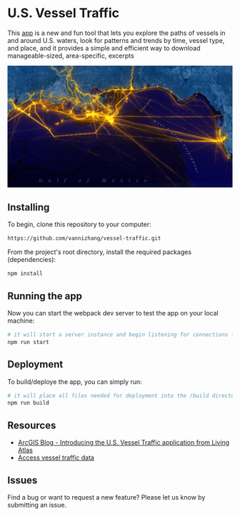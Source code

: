 # U.S. Vessel Traffic

This [app](https://livingatlas.arcgis.com/vessel-traffic/) is a new and fun tool that lets you explore the paths of vessels in and around U.S. waters, look for patterns and trends by time, vessel type, and place, and it provides a simple and efficient way to download manageable-sized, area-specific, excerpts

![App](./public/thumbnail.png)

## Installing 
To begin, clone this repository to your computer:

```sh
https://github.com/vannizhang/vessel-traffic.git
```

From the project's root directory, install the required packages (dependencies):

```sh
npm install
```

## Running the app 
Now you can start the webpack dev server to test the app on your local machine:

```sh
# it will start a server instance and begin listening for connections from localhost on port 8080
npm run start
```

## Deployment
To build/deploye the app, you can simply run:

```sh
# it will place all files needed for deployment into the /build directory 
npm run build
```

## Resources
- [ArcGIS Blog - Introducing the U.S. Vessel Traffic application from Living Atlas](https://www.esri.com/arcgis-blog/products/arcgis-living-atlas/data-management/introducing-the-u-s-vessel-traffic-application-from-living-atlas/)
- [Access vessel traffic data](https://www.arcgis.com/home/group.html?id=b094a38a8ebe4017b8f41cc7b0f6be22#overview)

## Issues

Find a bug or want to request a new feature?  Please let us know by submitting an issue.